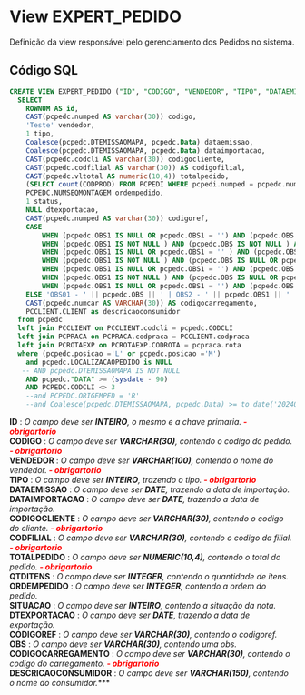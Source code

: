 # View EXPERT_PEDIDO

Definição da view responsável pelo gerenciamento dos Pedidos no sistema.  

## Código SQL

```sql
CREATE VIEW EXPERT_PEDIDO ("ID", "CODIGO", "VENDEDOR", "TIPO", "DATAEMISSAO", "DATAIMPORTACAO", "CODIGOCLIENTE", "CODFILIAL", "TOTALPEDIDO", "QTDITENS", "ORDEMPEDIDO", "STATUS", "DTEXPORTACAO", "CODIGOREF", "OBS", "CODIGOCARREGAMENTO", "DESCRICAOCONSUMIDOR") AS 
  SELECT 
  	ROWNUM AS id,
    CAST(pcpedc.numped AS varchar(30)) codigo,
    'Teste' vendedor,
    1 tipo,
    Coalesce(pcpedc.DTEMISSAOMAPA, pcpedc.Data) dataemissao,
    Coalesce(pcpedc.DTEMISSAOMAPA, pcpedc.Data) dataimportacao,
    CAST(pcpedc.codcli AS varchar(30)) codigocliente,
    CAST(pcpedc.codfilial AS varchar(30)) AS codigofilial,
    CAST(pcpedc.vltotal AS numeric(10,4)) totalpedido,
    (SELECT count(CODPROD) FROM PCPEDI WHERE pcpedi.numped = pcpedc.numped) qtditens,
    PCPEDC.NUMSEQMONTAGEM ordempedido,
    1 status,
    NULL dtexportacao,
    CAST(pcpedc.numped AS varchar(30)) codigoref,
    CASE 
    	WHEN (pcpedc.OBS1 IS NULL OR pcpedc.OBS1 = '') AND (pcpedc.OBS IS NULL OR pcpedc.OBS = '') AND (pcpedc.OBS2 IS NULL OR pcpedc.OBS2 = '') THEN NULL
    	WHEN (pcpedc.OBS1 IS NOT NULL ) AND (pcpedc.OBS IS NOT NULL ) AND (pcpedc.OBS2 IS NULL OR pcpedc.OBS2 = '') THEN 'OBS01 - ' || pcpedc.OBS || ' | OBS2 - ' || pcpedc.OBS1
    	WHEN (pcpedc.OBS1 IS NULL OR pcpedc.OBS1 = '' ) AND (pcpedc.OBS IS NOT NULL ) AND (pcpedc.OBS2 IS NOT NULL ) THEN 'OBS01 - ' || pcpedc.OBS || ' | OBS3 - ' || pcpedc.OBS2
    	WHEN (pcpedc.OBS1 IS NOT NULL ) AND (pcpedc.OBS IS NULL OR pcpedc.OBS = '' ) AND (pcpedc.OBS2 IS NOT NULL ) THEN 'OBS02 - ' || pcpedc.OBS1 || ' | OBS3 - ' || pcpedc.OBS2
    	WHEN (pcpedc.OBS1 IS NULL OR pcpedc.OBS1 = '') AND (pcpedc.OBS IS NOT NULL ) AND (pcpedc.OBS2 IS NULL OR pcpedc.OBS2 = '') THEN 'OBS01 - ' || pcpedc.OBS
    	WHEN (pcpedc.OBS1 IS NOT NULL ) AND (pcpedc.OBS IS NULL OR pcpedc.OBS = '') AND (pcpedc.OBS2 IS NULL OR pcpedc.OBS2 = '') THEN 'OBS02 - ' || pcpedc.OBS1
    	WHEN (pcpedc.OBS1 IS NULL OR pcpedc.OBS1 = '') AND (pcpedc.OBS IS NULL OR pcpedc.OBS = '') AND (pcpedc.OBS2 IS NOT NULL ) THEN 'OBS03 - ' || pcpedc.OBS2
    ELSE 'OBS01 - ' || pcpedc.OBS || ' | OBS2 - ' || pcpedc.OBS1 || ' | OBS3 - ' || pcpedc.OBS2 END AS OBS,
    CAST(pcpedc.numcar AS VARCHAR(30)) AS codigocarregamento,
    PCCLIENT.CLIENT as descricaoconsumidor
  from pcpedc
  left join PCCLIENT on PCCLIENT.codcli = pcpedc.CODCLI
  left join PCPRACA on PCPRACA.codpraca = PCCLIENT.codpraca
  left join PCROTAEXP on PCROTAEXP.CODROTA = pcpraca.rota
  where (pcpedc.posicao ='L' or pcpedc.posicao ='M')
    and pcpedc.LOCALIZACAOPEDIDO is NULL
   -- AND pcpedc.DTEMISSAOMAPA IS NOT NULL
    AND pcpedc."DATA" >= (sysdate - 90)
    AND PCPEDC.CODCLI <> 3
    --and PCPEDC.ORIGEMPED = 'R'
    --and Coalesce(pcpedc.DTEMISSAOMAPA, pcpedc.Data) >= to_date('20240111', 'yyyymmdd')

```
**ID** : *O campo deve ser **INTEIRO**, o mesmo e a chave primaria.****<font color="red"> - obrigartorio</font>***<br/>
**CODIGO** : *O campo deve ser **VARCHAR(30)**, contendo o codigo do pedido.****<font color="red"> - obrigartorio</font>***<br/>
**VENDEDOR** : *O campo deve ser **VARCHAR(100)**, contendo o nome do vendedor.****<font color="red"> - obrigartorio</font>***<br/>
**TIPO** : *O campo deve ser **INTEIRO**, trazendo o tipo.****<font color="red"> - obrigartorio</font>***<br/>
**DATAEMISSAO** : *O campo deve ser **DATE**, trazendo a data de importação.*<br/>
**DATAIMPORTACAO** : *O campo deve ser **DATE**, trazendo a data de importação.*<br/>
**CODIGOCLIENTE** : *O campo deve ser **VARCHAR(30)**, contendo o codigo do cliente.****<font color="red"> - obrigartorio</font>***<br/>
**CODFILIAL** : *O campo deve ser **VARCHAR(30)**, contendo o codigo da filial.****<font color="red"> - obrigartorio</font>***<br/>
**TOTALPEDIDO** : *O campo deve ser **NUMERIC(10,4)**, contendo o total do pedido.****<font color="red"> - obrigartorio</font>***<br/>
**QTDITENS** : *O campo deve ser **INTEGER**, contendo o quantidade de itens.*<br/>
**ORDEMPEDIDO** : *O campo deve ser **INTEGER**, contendo a ordem do pedido.*<br/>
**SITUACAO** : *O campo deve ser **INTEIRO**, contendo a situação da nota.*<br/>
**DTEXPORTACAO** : *O campo deve ser **DATE**, trazendo a data de exportação.*<br/>
**CODIGOREF** : *O campo deve ser **VARCHAR(30)**, contendo o codigoref.*<br/>
**OBS** : *O campo deve ser **VARCHAR(30)**, contendo uma obs.*<br/>
**CODIGOCARREGAMENTO** : *O campo deve ser **VARCHAR(30)**, contendo o codigo do carregamento.****<font color="red"> - 
obrigartorio</font>***<br/>
**DESCRICAOCONSUMIDOR** : *O campo deve ser **VARCHAR(150)**, contendo o nome do consumidor.****
